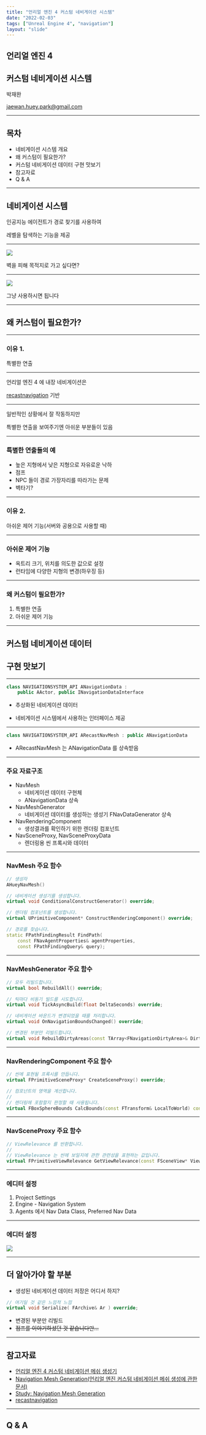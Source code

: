 ```yaml
---
title: "언리얼 엔진 4 커스텀 네비게이션 시스템"
date: "2022-02-03"
tags: ["Unreal Engine 4", "navigation"]
layout: "slide"
---
```


## 언리얼 엔진 4
## 커스텀 네비게이션 시스템

박재완

jaewan.huey.park@gmail.com

---

## 목차

- 네비게이션 시스템 개요
- 왜 커스텀이 필요한가?
- 커스텀 네비게이션 데이터 구현 맛보기
- 참고자료
- Q & A

---

## 네비게이션 시스템

인공지능 에이전트가 경로 찾기를 사용하여

레벨을 탐색하는 기능을 제공

---

![](/unreal-engine/custom-navigation-system/level.png)

벽을 피해 목적지로 가고 싶다면?

---

![](/unreal-engine/custom-navigation-system/level-with-navigation.png)

그냥 사용하시면 됩니다

---

## 왜 커스텀이 필요한가?

---

### 이유 1.

특별한 연출

---

언리얼 엔진 4 에 내장 네비게이션은

[recastnavigation](https://github.com/recastnavigation/recastnavigation) 기반

---

일반적인 상황에서 잘 작동하지만

특별한 연출을 보여주기엔 아쉬운 부분들이 있음

---

### 특별한 연출들의 예

- 높은 지형에서 낮은 지형으로 자유로운 낙하 <!-- .element: class="fragment" -->
- 점프 <!-- .element: class="fragment" -->
- NPC 들이 경로 가장자리를 따라가는 문제 <!-- .element: class="fragment" -->
- 벽타기? <!-- .element: class="fragment" -->

---

### 이유 2.

아쉬운 제어 기능(서버와 공용으로 사용할 때)

---

### 아쉬운 제어 기능

- 옥트리 크기, 위치를 의도한 값으로 설정 <!-- .element: class="fragment" -->
- 런타임에 다양한 지형의 변경(하우징 등)  <!-- .element: class="fragment" -->

---

### 왜 커스텀이 필요한가?

1. 특별한 연출
2. 아쉬운 제어 기능

---

## 커스텀 네비게이션 데이터
## 구현 맛보기

---

```cpp
class NAVIGATIONSYSTEM_API ANavigationData :
	public AActor, public INavigationDataInterface
```

- 추상화된 네비게이션 데이터

- 네비게이션 시스템에서 사용하는 인터페이스 제공

---

```cpp
class NAVIGATIONSYSTEM_API ARecastNavMesh : public ANavigationData
```

- ARecastNavMesh 는 ANavigationData 를 상속받음

---

### 주요 자료구조

- NavMesh <!-- .element: class="fragment" -->
	- 네비게이션 데이터 구현체
	- ANavigationData 상속
- NavMeshGenerator <!-- .element: class="fragment" -->
	- 네비게이션 데이터를 생성하는 생성기
	FNavDataGenerator 상속
- NavRenderingComponent <!-- .element: class="fragment" -->
	- 생성결과를 확인하기 위한 렌더링 컴포넌트
- NavSceneProxy, NavSceneProxyData <!-- .element: class="fragment" -->
	- 렌더링용 씬 프록시와 데이터

---

### NavMesh 주요 함수

```cpp
// 생성자
AHueyNavMesh()

// 네비게이션 생성기를 생성합니다.
virtual void ConditionalConstructGenerator() override;

// 렌더링 컴포넌트를 생성합니다.
virtual UPrimitiveComponent* ConstructRenderingComponent() override;

// 경로를 찾습니다.
static FPathFindingResult FindPath(
	const FNavAgentProperties& agentProperties,
	const FPathFindingQuery& query);
```

---

### NavMeshGenerator 주요 함수

```cpp
// 모두 리빌드합니다.
virtual bool RebuildAll() override;

// 틱마다 비동기 빌드를 시도합니다.
virtual void TickAsyncBuild(float DeltaSeconds) override;

// 네비게이션 바운드가 변경되었을 때를 처리합니다.
virtual void OnNavigationBoundsChanged() override;

// 변경된 부분만 리빌드합니다.
virtual void RebuildDirtyAreas(const TArray<FNavigationDirtyArea>& DirtyAreas) override;
```

---

### NavRenderingComponent 주요 함수

``` cpp
// 씬에 표현될 프록시를 만듭니다.
virtual FPrimitiveSceneProxy* CreateSceneProxy() override;

// 컴포넌트의 영역을 계산합니다.
//
// 렌더링에 포함할지 판정할 때 사용됩니다.
virtual FBoxSphereBounds CalcBounds(const FTransform& LocalToWorld) const override;
```

---

### NavSceneProxy 주요 함수

```cpp
// ViewRelevance 를 반환합니다.
//
// ViewRelevance 는 씬에 보일지에 관한 관련성을 표현하는 값입니다.
virtual FPrimitiveViewRelevance GetViewRelevance(const FSceneView* View) const override;
```

---

### 에디터 설정

1. Project Settings
2. Engine - Navigation System
3. Agents 에서 Nav Data Class, Preferred Nav Data

---

### 에디터 설정

![](/unreal-engine/custom-navigation-system/editor-setting.png)

---

## 더 알아가야 할 부분

- 생성된 네비게이션 데이터 저장은 어디서 하지?
```cpp
// 여기일 것 같은 느낌적 느낌
virtual void Serialize( FArchive& Ar ) override;
```
- 변경된 부분만 리빌드
- ~~점프를 이야기하셨던 것 같습니다만...~~

---

## 참고자료

- [언리얼 엔진 4 커스텀 네비게이션 메쉬 생성기](https://github.com/hueypark/navgen)
- [Navigation Mesh Generation(언리얼 엔진 커스텀 네비게이션 메쉬 생성에 관한 문서)](http://javid.nl/Navigation%20Mesh.pdf)
- [Study: Navigation Mesh Generation](http://www.critterai.org/projects/nmgen_study/)
- [recastnavigation](https://github.com/recastnavigation/recastnavigation)

---

## Q & A
